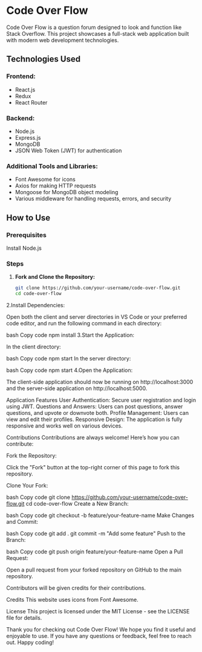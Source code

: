 # Code Over Flow

Code Over Flow is a question forum designed to look and function like Stack Overflow. This project showcases a full-stack web application built with modern web development technologies.

## Technologies Used

### Frontend:

- React.js
- Redux
- React Router

### Backend:

- Node.js
- Express.js
- MongoDB
- JSON Web Token (JWT) for authentication

### Additional Tools and Libraries:

- Font Awesome for icons
- Axios for making HTTP requests
- Mongoose for MongoDB object modeling
- Various middleware for handling requests, errors, and security

## How to Use

### Prerequisites

Install Node.js

### Steps

1. **Fork and Clone the Repository:**

   ```bash
   git clone https://github.com/your-username/code-over-flow.git
   cd code-over-flow
2.Install Dependencies:

Open both the client and server directories in VS Code or your preferred code editor, and run the following command in each directory:

bash
Copy code
npm install
3.Start the Application:

In the client directory:

bash
Copy code
npm start
In the server directory:

bash
Copy code
npm start
4.Open the Application:

The client-side application should now be running on http://localhost:3000 and the server-side application on http://localhost:5000.

Application Features
User Authentication: Secure user registration and login using JWT.
Questions and Answers: Users can post questions, answer questions, and upvote or downvote both.
Profile Management: Users can view and edit their profiles.
Responsive Design: The application is fully responsive and works well on various devices.



Contributions
Contributions are always welcome! Here’s how you can contribute:

Fork the Repository:

Click the "Fork" button at the top-right corner of this page to fork this repository.

Clone Your Fork:

bash
Copy code
git clone https://github.com/your-username/code-over-flow.git
cd code-over-flow
Create a New Branch:

bash
Copy code
git checkout -b feature/your-feature-name
Make Changes and Commit:

bash
Copy code
git add .
git commit -m "Add some feature"
Push to the Branch:

bash
Copy code
git push origin feature/your-feature-name
Open a Pull Request:

Open a pull request from your forked repository on GitHub to the main repository.

Contributors will be given credits for their contributions.

Credits
This website uses icons from Font Awesome.

License
This project is licensed under the MIT License - see the LICENSE file for details.

Thank you for checking out Code Over Flow! We hope you find it useful and enjoyable to use. If you have any questions or feedback, feel free to reach out. Happy coding!
